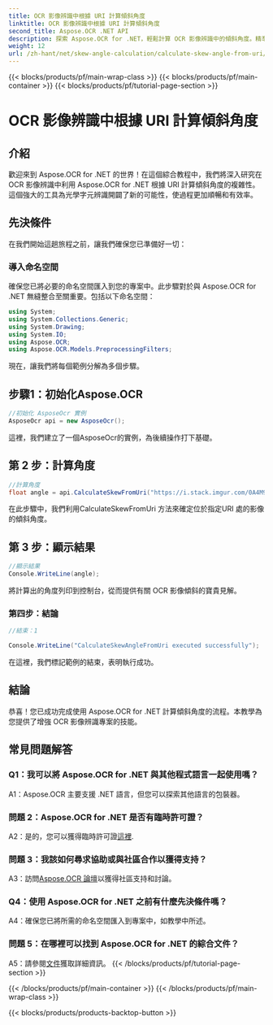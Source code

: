 ```yaml
---
title: OCR 影像辨識中根據 URI 計算傾斜角度
linktitle: OCR 影像辨識中根據 URI 計算傾斜角度
second_title: Aspose.OCR .NET API
description: 探索 Aspose.OCR for .NET，輕鬆計算 OCR 影像辨識中的傾斜角度。精準有效率地增強您的專案。
weight: 12
url: /zh-hant/net/skew-angle-calculation/calculate-skew-angle-from-uri/
---
```


{{< blocks/products/pf/main-wrap-class >}}
{{< blocks/products/pf/main-container >}}
{{< blocks/products/pf/tutorial-page-section >}}

# OCR 影像辨識中根據 URI 計算傾斜角度

## 介紹

歡迎來到 Aspose.OCR for .NET 的世界！在這個綜合教程中，我們將深入研究在 OCR 影像辨識中利用 Aspose.OCR for .NET 根據 URI 計算傾斜角度的複雜性。這個強大的工具為光學字元辨識開闢了新的可能性，使過程更加順暢和有效率。

## 先決條件

在我們開始這趟旅程之前，讓我們確保您已準備好一切：

### 導入命名空間

確保您已將必要的命名空間匯入到您的專案中。此步驟對於與 Aspose.OCR for .NET 無縫整合至關重要。包括以下命名空間：

```csharp
using System;
using System.Collections.Generic;
using System.Drawing;
using System.IO;
using Aspose.OCR;
using Aspose.OCR.Models.PreprocessingFilters;
```

現在，讓我們將每個範例分解為多個步驟。

## 步驟1：初始化Aspose.OCR

```csharp
//初始化 AsposeOcr 實例
AsposeOcr api = new AsposeOcr();
```

這裡，我們建立了一個AsposeOcr的實例，為後續操作打下基礎。

## 第 2 步：計算角度

```csharp
//計算角度
float angle = api.CalculateSkewFromUri("https://i.stack.imgur.com/0A4M9.png");
```

在此步驟中，我們利用CalculateSkewFromUri 方法來確定位於指定URI 處的影像的傾斜角度。

## 第 3 步：顯示結果

```csharp
//顯示結果
Console.WriteLine(angle);
```

將計算出的角度列印到控制台，從而提供有關 OCR 影像傾斜的寶貴見解。

### 第四步：結論

```csharp
//結束：1

Console.WriteLine("CalculateSkewAngleFromUri executed successfully");
```

在這裡，我們標記範例的結束，表明執行成功。

## 結論

恭喜！您已成功完成使用 Aspose.OCR for .NET 計算傾斜角度的流程。本教學為您提供了增強 OCR 影像辨識專案的技能。

## 常見問題解答

### Q1：我可以將 Aspose.OCR for .NET 與其他程式語言一起使用嗎？

A1：Aspose.OCR 主要支援 .NET 語言，但您可以探索其他語言的包裝器。

### 問題 2：Aspose.OCR for .NET 是否有臨時許可證？

 A2：是的，您可以獲得臨時許可證[這裡](https://purchase.aspose.com/temporary-license/).

### 問題 3：我該如何尋求協助或與社區合作以獲得支持？

 A3：訪問[Aspose.OCR 論壇](https://forum.aspose.com/c/ocr/16)以獲得社區支持和討論。

### Q4：使用 Aspose.OCR for .NET 之前有什麼先決條件嗎？

A4：確保您已將所需的命名空間匯入到專案中，如教學中所述。

### 問題 5：在哪裡可以找到 Aspose.OCR for .NET 的綜合文件？

 A5：請參閱[文件](https://reference.aspose.com/ocr/net/)獲取詳細資訊。
{{< /blocks/products/pf/tutorial-page-section >}}

{{< /blocks/products/pf/main-container >}}
{{< /blocks/products/pf/main-wrap-class >}}

{{< blocks/products/products-backtop-button >}}
